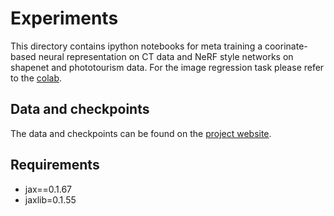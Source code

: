 # Experiments

This directory contains ipython notebooks for meta training a coorinate-based neural representation on CT data and NeRF style networks on shapenet and phototourism data. For the image regression task please refer to the [colab](https://colab.research.google.com/github/tancik/learnit/blob/master/meta_demo.ipynb).

## Data and checkpoints
The data and checkpoints can be found on the [project website](https://www.matthewtancik.com/learnit).

## Requirements

* jax==0.1.67
* jaxlib=0.1.55